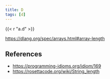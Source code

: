 ```yaml
---
title: D
tags: [d]
---
```


{{< r "a.d" >}}

<https://dlang.org/spec/arrays.html#array-length>

## References

- <https://programming-idioms.org/idiom/169>
- <https://rosettacode.org/wiki/String_length>
